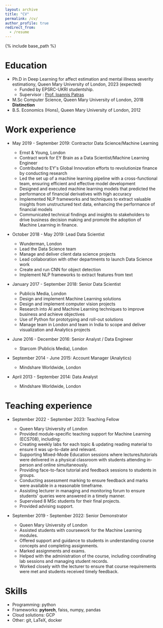 ```yaml
---
layout: archive
title: "CV"
permalink: /cv/
author_profile: true
redirect_from:
  - /resume
---
```


{% include base_path %}

Education
======
* Ph.D in Deep Learning for affect estimation and mental illness severity estimationy, Queen Mary University of London, 2023 (expected)
  *  Funded by EPSRC-UKRI studentship.
  *  Supervisor : [Prof. Ioannis Patras](https://sites.google.com/view/ioannispatras/home)
* M.Sc Computer Science, Queen Mary University of London, 2018 **Distinction**
* B.S. Economics (Hons), Queen Mary University of London, 2012

Work experience
======
* May 2019 - September 2019: Contractor Data Science/Machine Learning
  * Ernst & Young, London
  * Contract work for EY Brain as a Data Scientist/Machine Learning Engineer
  * Contributed to EY's Global Innovation efforts to revolutionize finance by conducting research
  * Led the set up of a machine learning pipeline with a cross-functional team, ensuring efficient and effective model development
  * Designed and executed machine learning models that predicted the performance of financial derivatives with high accuracy 
  * Implemented NLP frameworks and techniques to extract valuable insights from unstructured text data, enhancing the performance of financial models
  * Communicated technical findings and insights to stakeholders to drive business decision making and promote the adoption of Machine Learning in finance.

* October 2018 - May 2019: Lead Data Scientist
  * Wunderman, London
  * Lead the Data Science team     
  * Manage and deliver client data science projects
  * Lead collaboration with other departments to launch Data Science work
  * Create and run CNN for object detection                  
  * Implement NLP frameworks to extract features from text

* January 2017 - September 2018: Senior Data Scientist
  * Publicis Media, London
  * Design and implement Machine Learning solutions           
  * Design and implement computer vision projects                
  * Research into AI and Machine Learning techniques to improve business and achieve objectives                        
  * Use of Python for prototyping and roll-out solutions  
  * Manage team in London and team in India to scope and deliver visualization and Analytics projects

* June 2016 - December 2016: Senior Analyst / Data Engineer
  * Starcom (Publicis Media), London

* September 2014 - June 2015: Account Manager (Analytics)
  * Mindshare Worldwide, London

* April 2013 - September 2014: Data Analyst
  * Mindshare Worldwide, London


Teaching experience
======
* September 2022 - September 2023: Teaching Fellow
  *  Queen Mary University of London
  *  Provided module-specific teaching support for Machine Learning (ECS708), including:
    * Creating weekly labs for each topic \& updating reading material to ensure it was up-to-date and relevant.
    * Supporting Mixed-Mode Education sessions where lectures/tutorials were delivered in a physical classroom with students attending in-person and online simultaneously.
    * Providing face-to-face tutorial and feedback sessions to students in groups.
    * Conducting assessment marking to ensure feedback and marks were available in a reasonable timeframe.
    * Assisting lecturer in managing and monitoring forum to ensure students' queries were answered in a timely manner.
  * Supervised 8 MSc students for their final projects.
  * Provided advising support.

* September 2019 - September 2022: Senior Demonstrator
  *  Queen Mary University of London
  *  Assisted students with coursework for the Machine Learning modules.
  * Offered support and guidance to students in understanding course concepts and completing assignments.
  * Marked assignments and exams.
  * Helped with the administration of the course, including coordinating lab sessions and managing student records.
  * Worked closely with the lecturer to ensure that course requirements were met and students received timely feedback.

Skills
======
* Programming: python
* Frameworks: **pytorch**, faiss, numpy, pandas
* Cloud solutions: GCP
* Other: git, LaTeX, docker

<!-- Publications
======
  <ul>{% for post in site.publications %}
    {% include archive-single-cv.html %}
  {% endfor %}</ul> -->
  
<!-- Talks
======
  <ul>{% for post in site.talks %}
    {% include archive-single-talk-cv.html %}
  {% endfor %}</ul>
  
Teaching
======
  <ul>{% for post in site.teaching %}
    {% include archive-single-cv.html %}
  {% endfor %}</ul>
  
Service and leadership
======
* Currently signed in to 43 different slack teams -->
